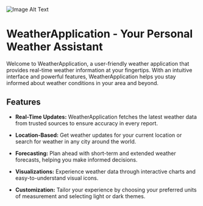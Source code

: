 ![Image Alt Text](https://github.com/AlavishPasunuri06/WeatherApplication/blob/main/WeatherApp%20Image.jpg)
# WeatherApplication - Your Personal Weather Assistant

Welcome to WeatherApplication, a user-friendly weather application that provides real-time weather information at your fingertips. With an intuitive interface and powerful features, WeatherApplication helps you stay informed about weather conditions in your area and beyond.

## Features

- **Real-Time Updates:** WeatherApplication fetches the latest weather data from trusted sources to ensure accuracy in every report.

- **Location-Based:** Get weather updates for your current location or search for weather in any city around the world.

- **Forecasting:** Plan ahead with short-term and extended weather forecasts, helping you make informed decisions.

- **Visualizations:** Experience weather data through interactive charts and easy-to-understand visual icons.

- **Customization:** Tailor your experience by choosing your preferred units of measurement and selecting light or dark themes.

